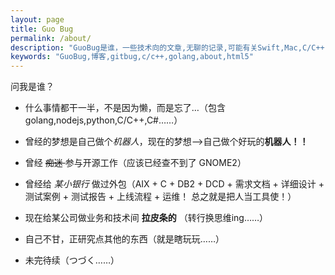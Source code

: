 ```yaml
---
layout: page
title: Guo Bug
permalink: /about/
description: "GuoBug是谁，一些技术向的文章,无聊的记录,可能有关Swift,Mac,C/C++,HTML5,SEO,Golang,JS等我也说不清楚。"
keywords: "GuoBug,博客,gitbug,c/c++,golang,about,html5"
---
```


问我是谁？

* 什么事情都干一半，不是因为懒，而是忘了…（包含golang,nodejs,python,C/C++,C#……）

* 曾经的梦想是自己做个*机器人*，现在的梦想-->自己做个好玩的**机器人！！**

* 曾经 <STRIKE> 痴迷 </STRIKE> 参与开源工作（应该已经查不到了 GNOME2）

* 曾经给 *某小银行* 做过外包（AIX + C + DB2 + DCD + 需求文档 + 详细设计 + 测试案例 + 测试报告 + 上线流程 + 运维！ 总之就是把人当工具使！）

* 现在给某公司做业务和技术间 **拉皮条的** （转行换思维ing……）

* 自己不甘，正研究点其他的东西（就是瞎玩玩……）

* 未完待续（つづく……）